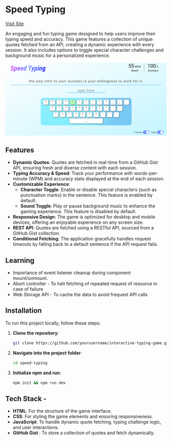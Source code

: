 # Speed Typing

[Visit Site](https://harshitrajsinha.github.io/speed-typing/)

An engaging and fun typing game designed to help users improve their typing speed and accuracy. This game features a collection of unique quotes fetched from an API, creating a dynamic experience with every session. It also includes options to toggle special character challenges and background music for a personalized experience.

![speed-typing](./public/speed-typing-image-v2.png)

## Features

- **Dynamic Quotes**: Quotes are fetched in real-time from a GitHub Gist API, ensuring fresh and diverse content with each session.
- **Typing Accuracy & Speed**: Track your performance with words-per-minute (WPM) and accuracy stats displayed at the end of each session.
- **Customizable Experience**:
  - **Character Toggle**: Enable or disable special characters (such as punctuation marks) in the sentence. This feature is enabled by default.
  - **Sound Toggle**: Play or pause background music to enhance the gaming experience. This feature is disabled by default.
- **Responsive Design**: The game is optimized for desktop and mobile devices, offering an enjoyable experience on any screen size.
- **REST API**: Quotes are fetched using a RESTful API, sourced from a GitHub Gist collection.
- **Conditional Fetching**: The application gracefully handles request timeouts by falling back to a default sentence if the API request fails.

## Learning

- Importance of event listener cleanup during component mount/unmount.
- Abort controller - To halt fetching of repeated request of resource in case of failure
- Web Storage API - To cache the data to avoid frequest API calls

## Installation

To run this project locally, follow these steps:

1. **Clone the repository**:

   ```bash
   git clone https://github.com/yourusername/interactive-typing-game.git
   ```

2. **Navigate into the project folder**:
   ```bash
   cd speed-typing
   ```
3. **Initialize npm and run**:
   ```bash
   npm init && npm run dev
   ```

## Tech Stack -

- **HTML**: For the structure of the game interface.
- **CSS**: For styling the game elements and ensuring responsiveness.
- **JavaScript**: To handle dynamic quote fetching, typing challenge logic, and user interactions.
- **GitHub Gist** : To store a collection of quotes and fetch dynamically.
